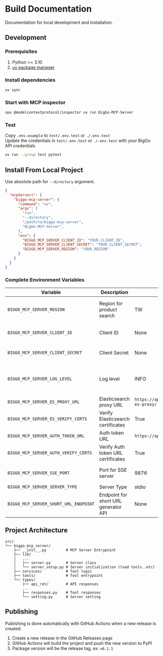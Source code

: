 # Build Documentation
Documentation for local development and installation.

## Development
### Prerequisites
1. Python >= 3.10
2. [uv package manager](https://docs.astral.sh/uv/getting-started/installation/)

### Install dependencies
```bash
uv sync
```

### Start with MCP inspector
```bash
npx @modelcontextprotocol/inspector uv run BigGo-MCP-Server
```

### Test
Copy `.env.example` to `test/.env.test` or `./.env.test`  
Update the credentials in `test/.env.test` or `./.env.test` with your BigGo API credentials
```bash
uv run --group test pytest
```

## Install From Local Project
Use absolute path for `--directory` argument.
```json
{
  "mcpServers": {
    "biggo-mcp-server": {
      "command": "uv",
      "args": [
        "run",
        "--directory",
        "/path/to/biggo-mcp-server",
        "BigGo-MCP-Server",
      ],
      "env": {
        "BIGGO_MCP_SERVER_CLIENT_ID": "YOUR_CLIENT_ID",
        "BIGGO_MCP_SERVER_CLIENT_SECRET": "YOUR_CLIENT_SECRET",
        "BIGGO_MCP_SERVER_REGION": "YOUR_REGION"
      }
    }
  }
}
```

### Complete Environment Variables
| Variable                              | Description                          | Default                                      | Choices                                    |
| ------------------------------------- | ------------------------------------ | -------------------------------------------- | ------------------------------------------ |
| `BIGGO_MCP_SERVER_REGION`             | Region for product search            | TW                                           | US, TW, JP, HK, SG, MY, IN, PH, TH, VN, ID |
| `BIGGO_MCP_SERVER_CLIENT_ID`          | Client ID                            | None                                         | Required for specification search          |
| `BIGGO_MCP_SERVER_CLIENT_SECRET`      | Client Secret                        | None                                         | Required for specification search          |
| `BIGGO_MCP_SERVER_LOG_LEVEL`          | Log level                            | INFO                                         | DEBUG, INFO, WARNING, ERROR, CRITICAL      |
| `BIGGO_MCP_SERVER_ES_PROXY_URL`       | Elasticsearch proxy URL              | `https://api.biggo.com/api/v1/mcp-es-proxy/` |
| `BIGGO_MCP_SERVER_ES_VERIFY_CERTS`    | Verify Elasticsearch certificates    | True                                         | True, False                                |
| `BIGGO_MCP_SERVER_AUTH_TOKEN_URL`     | Auth token URL                       | `https://api.biggo.com/auth/v1/token`        |
| `BIGGO_MCP_SERVER_AUTH_VERIFY_CERTS`  | Verify Auth token URL certificates   | True                                         | True, False                                |
| `BIGGO_MCP_SERVER_SSE_PORT`           | Port for SSE server                  | 9876                                         | Any available port number                  |
| `BIGGO_MCP_SERVER_SERVER_TYPE`        | Server Type                          | stdio                                        | stdio, sse                                 |
| `BIGGO_MCP_SERVER_SHORT_URL_ENDPOINT` | Endpoint for short URL generator API | None                                         |                                            |

## Project Architecture
```
src/
└── biggo_mcp_server/
    ├── __init__.py         # MCP Server Entrypoint
    ├── lib/
    │   ...
    │   ├── server.py       # Server class      
    │   └── server_setup.py # Server initialization (load tools..etc)
    ├── services/           # Tool logic
    ├── tools/              # Tool entrypoint
    └── types/
        ├── api_ret/        # API responses
        ...
        ├── responses.py    # Tool responses
        └── setting.py      # Server setting
```

## Publishing
Publishing is done automatically with GitHub Actions when a new release is created. 
1. Create a new release in the GitHub Releases page
2. GitHub Actions will build the project and push the new version to PyPI
3. Package version will be the release tag, ex: `v0.1.1`
